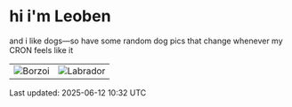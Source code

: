 # hi i'm Leoben

and i like dogs—so have some random dog pics that change whenever my CRON feels like it

|  |  |
|--------|----------|
| ![Borzoi](https://random-dog-vercel.vercel.app/api/random-borzoi?v=1749724335) | ![Labrador](https://random-dog-vercel.vercel.app/api/random-labrador?v=1749724335) |

Last updated: 2025-06-12 10:32 UTC
